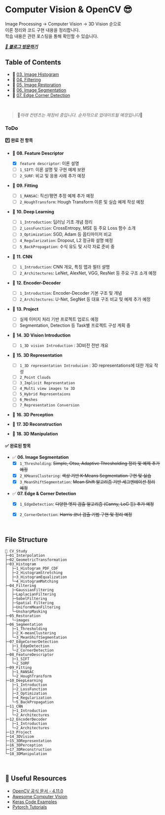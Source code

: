 # Computer Vision & OpenCV 😎

Image Processing → Computer Vision → 3D Vision 순으로  
이론 정리와 코드 구현 내용을 정리합니다.  
학습 내용은 관련 포스팅을 통해 확인할 수 있습니다.

***[🔗 블로그 방문하기](https://he-kate1130.tistory.com/category/%F0%9F%A6%84AI/Computer%20Vision)***
<br>



## Table of Contents

- 🧮 [03. Image Histogram](https://github.com/mingyung-park/CV_Study/tree/main/03_Histogram)
- 🧹 [04. Filtering](https://github.com/mingyung-park/CV_Study/tree/main/04_Filtering)
- 🧼 [05. Image Restoration](https://github.com/mingyung-park/CV_Study/tree/main/05_Restoration)
- 🧩 [06. Image Segmentation](https://github.com/mingyung-park/CV_Study/tree/main/06_Segmentation)
- 📐 [07. Edge Corner Detection](https://github.com/mingyung-park/CV_Study/tree/main/07_EdgeCornerDetection)

<br>

> 🚧*아래 컨텐츠는 재정비 중입니다. 순차적으로 업데이트될 예정입니다*🚧

### ToDo
#### *️⃣ 완료 전 항목

- 🔧 **08. Feature Descriptor**  
  - [X] `feature descriptor`: 이론 설명
  - [ ] `1_SIFT`: 이론 설명 및 구현 예제 보완  
  - [ ] `2_SURF`: 비교 및 응용 사례 추가 예정  

- 🔧 **09. Fitting**  
  - [ ] `1_RANSAC`: 직선/평면 추정 예제 추가 예정  
  - [ ] `2_HoughTransform`: Hough Transform 이론 및 실습 예제 작성 예정  

- 🔧 **10. Deep Learning**  
  - [ ] `1_Introduction`: 딥러닝 기초 개념 정리  
  - [ ] `2_LossFunction`: CrossEntropy, MSE 등 주요 Loss 함수 소개  
  - [ ] `3_Optimization`: SGD, Adam 등 옵티마이저 비교  
  - [ ] `4_Regularization`: Dropout, L2 정규화 설명 예정  
  - [ ] `5_BackPropagation`: 수식 유도 및 시각 자료 준비 중  

- 🔧 **11. CNN**  
  - [ ] `1_Introduction`: CNN 개요, 특징 맵과 필터 설명  
  - [ ] `2_Architectures`: LeNet, AlexNet, VGG, ResNet 등 주요 구조 소개 예정  

- 🔧 **12. Encoder-Decoder**  
  - [ ] `1_Introduction`: Encoder-Decoder 기본 구조 및 개념  
  - [ ] `2_Architectures`: U-Net, SegNet 등 대표 구조 비교 및 예제 추가 예정  

- 🔧 **13. Project**  
  - [ ] 실제 이미지 처리 기반 프로젝트 업로드 예정  
  - [ ] Segmentation, Detection 등 Task별 프로젝트 구성 계획 중

- 🔧 **14. 3D Vision Introduction**  
  - [ ] `1_3D vision Introduction` : 3D비전 전반 개요

- 🔧 **15. 3D Representation**  
  - [ ] `1_3D representation Introducion` : 3D representations에 대한 개요 작성
  - [ ] `2_Point Clouds`
  - [ ] `3_Implicit Representation`
  - [ ] `4_Multi view images to 3D`
  - [ ] `5_Hybrid Representaions`
  - [ ] `6_Meshes`
  - [ ] `7_Representation Conversion`

- 🔧 **16. 3D Perception**  

- 🔧 **17. 3D Reconstruction**  

- 🔧 **18. 3D Manipulation**  

#### ✅ 완료된 항목

- ✅ **06. Image Segmentation**
  - [X] `1_Thresholding`: ~~Simple, Otsu, Adaptive Thresholding 정리 및 예제 추가 예정~~  
  - [X] `2_KMeansClustering`: ~~색상 기반 K-Means Segmentation 구현 및 실습~~  
  - [X] `3_MeanShiftSegmentation`: ~~Mean Shift 알고리즘 기반 세그멘테이션 정리 예정~~  

- ✅ **07. Edge & Corner Detection**
  - [X] `1_EdgeDetection`: ~~다양한 엣지 검출 알고리즘 (Canny, LoG 등) 추가 예정~~  
  - [X] `2_CornerDetection`: ~~Harris 코너 검출 기법 구현 및 정리 예정~~  


<br>

## File Structure
```
📂 CV_Study
├─01_Interpolation
├─02_GeometricTransformation
├─03_Histogram
│  ├─1_Histogram_PDF_CDF
│  ├─2_HistogramStretching
│  ├─3_HistogramEqualization
│  └─4_HistogramMatching
├─04_Filtering
│  ├─GaussianFiltering
│  ├─LaplacianFiltering
│  ├─SobelFiltering
│  ├─Spatial Filtering
│  ├─UniformMeanFiltering
│  └─UnsharpMasking
├─05_Restoration
│  └─images
├─06_Segmentation
│  ├─1_Thresholding
│  ├─2_K-meanClustering
│  └─3_MeanShiftSegmentation
├─07_EdgeCornerDetection
│  ├─1_EdgeDetection
│  └─2_CornerDetection
├─08_FeatureDescriptor
│  ├─1_SIFT
│  └─2_SURF
├─09_Fitting
│  ├─1_RANSAC
│  └─2_HoughTransform
├─10_DeepLearning
│  ├─1_Introduction
│  ├─2_LossFunction
│  ├─3_Optimization
│  ├─4_Regularization
│  └─5_BackPropagation
├─11_CNN
│  ├─1_Introduction
│  └─2_Architectures
├─12_EncoderDecoder
│  ├─1_Introduction
│  └─2_Architectures
├─13_Project
├─14_3DVisiom
├─15_3DRepresentation
├─16_3DPerception
├─17_3DReconstruction
└─18_3DManipulation
```
<br>

## 🧰 Useful Resources

- [OpenCV 공식 문서 - 4.11.0](https://docs.opencv.org/4.11.0/)
- [Awesome Computer Vision](https://github.com/jbhuang0604/awesome-computer-vision)
- [Keras Code Examples](https://keras.io/examples/)
- [Pytorch Tutorials](https://pytorch.org/tutorials/)
